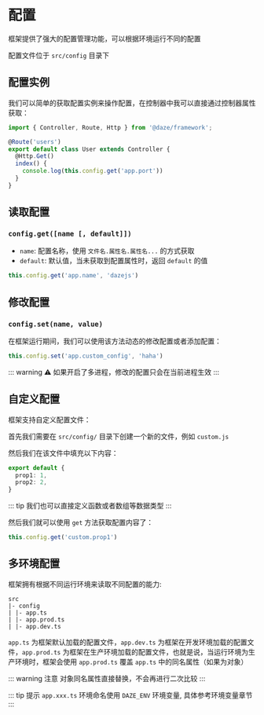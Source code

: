 # 配置

框架提供了强大的配置管理功能，可以根据环境运行不同的配置

配置文件位于 `src/config` 目录下

## 配置实例

我们可以简单的获取配置实例来操作配置，在控制器中我可以直接通过控制器属性获取：

```ts {7}
import { Controller, Route, Http } from '@daze/framework';

@Route('users')
export default class User extends Controller {
  @Http.Get()
  index() {
    console.log(this.config.get('app.port'))
  }
}
```

## 读取配置

### `config.get([name [, default]])`
- `name`: 配置名称，使用 `文件名.属性名.属性名...` 的方式获取
- `default`: 默认值，当未获取到配置属性时，返回 `default` 的值

```js
this.config.get('app.name', 'dazejs')
```

## 修改配置

### `config.set(name, value)`

在框架运行期间，我们可以使用该方法动态的修改配置或者添加配置：
```js
this.config.set('app.custom_config', 'haha')
```

::: warning ⚠️
如果开启了多进程，修改的配置只会在当前进程生效
:::

## 自定义配置

框架支持自定义配置文件：

首先我们需要在 `src/config/` 目录下创建一个新的文件，例如 `custom.js`

然后我们在该文件中填充以下内容：

```ts
export default {
  prop1: 1,
  prop2: 2,
}
```

::: tip
我们也可以直接定义函数或者数组等数据类型
:::

然后我们就可以使用 `get` 方法获取配置内容了：

```js
this.config.get('custom.prop1')
```

## 多环境配置

框架拥有根据不同运行环境来读取不同配置的能力:

```text
src
|- config
| |- app.ts  
| |- app.prod.ts
| |- app.dev.ts
```

`app.ts` 为框架默认加载的配置文件，`app.dev.ts` 为框架在开发环境加载的配置文件，`app.prod.ts` 为框架在生产环境加载的配置文件，也就是说，当运行环境为生产环境时，框架会使用 `app.prod.ts` 覆盖 `app.ts` 中的同名属性（如果为对象）

::: warning 注意
对象同名属性直接替换，不会再进行二次比较
:::

::: tip 提示
`app.xxx.ts` 环境命名使用 `DAZE_ENV` 环境变量, 具体参考环境变量章节
:::
